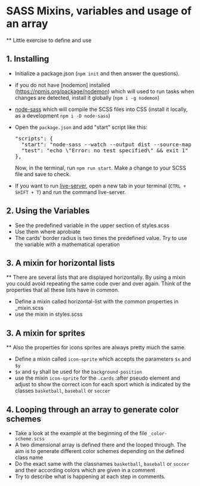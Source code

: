 # SASS Mixins, variables and usage of an array

** Little exercise to define and use

## 1. Installing

*   Initialize a package.json (`npm init` and then answer the questions).
*   if you do not have [nodemon] installed (https://npmjs.org/package/nodemon) which will used to run tasks when changes are detected, install it globally (`npm i -g nodemon`)
*   [node-sass](https://npmjs.org/package/node-sass) which will compile the SCSS files into CSS (install it locally, as a development `npm i -D node-sass`)
*   Open the `package.json` and add "start" script like this:

    <pre>"scripts": {
      "start": "node-sass --watch --output dist --source-map true --source-map-contents sass --output-style compressed sass/styles.scss",
      "test": "echo \"Error: no test specified\" && exit 1"
    },</pre>

    Now, in the terminal, run `npm run start`.
    Make a change to your SCSS file and save to check.
*   If you want to run [live-server](https://npmjs.org/package/live-server), open a new tab in your terminal (`CTRL + SHIFT + T`) and run the command live-server.

## 2. Using the Variables

* See the predefined variable in the upper section of styles.scss
* Use them where aprobiate
* The cards' border radius is two times the predefined value. Try to use the variable with a mathematical operation

## 3. A mixin for horizontal lists

** There are several lists that are displayed horizontally. By using a mixin you could avoid repeating the same code over and over again. Think of the properties that all these lists have in common.

* Define a mixin called horizontal-list with the common properties in _mixin.scss
* use the mixin in styles.scss

## 3. A mixin for sprites

** Also the properties for icons sprites are always pretty much the same.

* Define a mixin called `icon-sprite` which accepts the parameters `$x` and `$y`
* `$x` and `$y` shall be used for the `background-position`
* use the mixin `icon-sprite` for the `.cards` :after pseudo element and adjust to show the correct icon for each sport which is indicated by the classes `basketball`, `baseball` or `soccer`

## 4. Looping through an array to generate color schemes

* Take a look at the example at the beginning of the file `_color-scheme.scss`
* A two dimensional array is defined there and the looped through. The aim is to generate different color schemes depending on the defined class name
* Do the exact same with the classnames `basketball`, `baseball` or `soccer` and their according colors which are given in a comment
* Try to describe what is happening at each step in comments.
